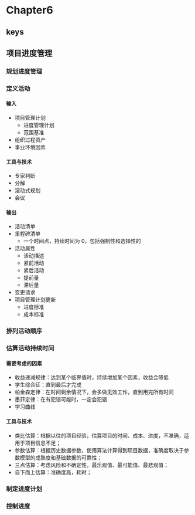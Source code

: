 <!--
 * @Author: your name
 * @Date: 2020-09-22 09:19:41
 * @LastEditTime: 2020-09-27 09:36:05
 * @LastEditors: Please set LastEditors
 * @Description: In User Settings Edit
 * @FilePath: \PMP\知识点\Chapter6\index.md
-->

# Chapter6

## keys

## 项目进度管理

### 规划进度管理

### 定义活动

#### 输入

- 项目管理计划
  - 进度管理计划
  - 范围基准
- 组织过程资产
- 事业环境因素

#### 工具与技术

- 专家判断
- 分解
- 滚动式规划
- 会议

#### 输出

- 活动清单
- 里程碑清单
  - 一个时间点，持续时间为 0，包括强制性和选择性的
- 活动属性
  - 活动描述
  - 紧前活动
  - 紧后活动
  - 提前量
  - 滞后量
- 变更请求
- 项目管理计划更新
  - 进度标准
  - 成本标准

### 排列活动顺序

### 估算活动持续时间

#### 需要考虑的因素

- 收益递减规律：达到某个临界值时，持续增加某个因素，收益会降低
- 学生综合征：直到最后才完成
- 帕金森定律：在时间剩余情况下，会多做无效工作，直到用完所有时间
- 墨菲定律：在有犯错可能时，一定会犯错
- 学习曲线

#### 工具与技术

- 类比估算：根据以往的项目经验，估算项目的时间、成本、进度，不准确，适用于项目信息不足；
- 参数估算：根据历史数据参数，使用算法计算得到项目数据，准确度取决于参数模型的成熟度和基础数据的可靠性；
- 三点估算：考虑风险和不确定性，最乐观值、最可能值、最悲观值；
- 自下而上估算：准确度高，耗时；

### 制定进度计划

### 控制进度
